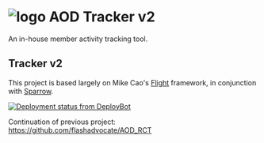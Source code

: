 # ![logo](http://aodwebhost.site.nfoservers.com/tracker/assets/images/icons/small/tracker.png) AOD Tracker v2
An in-house member activity tracking tool.

## Tracker v2
This project is based largely on Mike Cao's [Flight](http://flightphp.com/learn) framework, in conjunction with [Sparrow](https://github.com/mikecao/sparrow). 

<a href="http://deploybot.com"><img src="https://aod.deploybot.com/badge/23779030021075/59044.svg" alt="Deployment status from DeployBot"></a>

Continuation of previous project: https://github.com/flashadvocate/AOD_RCT
